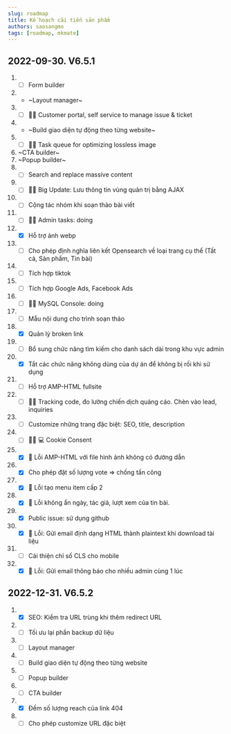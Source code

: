 ```yaml
---
slug: roadmap
title: Kế hoạch cải tiến sản phẩm
authors: saosangmo
tags: [roadmap, mkmate]
---
```

## 2022-09-30. V6.5.1
1. - [ ] Form builder
2. - ~Layout manager~
3. - [ ] 🐱‍💻 Customer portal, self service to manage issue & ticket
4. - ~Build giao diện tự động theo từng website~
5. - [ ] 🐱‍💻 Task queue for optimizing lossless image
6. ~CTA builder~
7. ~Popup builder~
8. - [ ] Search and replace massive content
9. - [ ] 🏊‍♂️ Big Update: Lưu thông tin vùng quản trị bằng AJAX
10. - [ ] Cộng tác nhóm khi soạn thảo bài viết
11. - [ ] 🏊‍♂️ Admin tasks: doing
12. - [x] Hỗ trợ ảnh webp
13. - [ ] Cho phép định nghĩa liên kết Opensearch về loại trang cụ thể (Tất cả, Sản phẩm, Tin bài)
14. - [ ] Tích hợp tiktok
15. - [ ] Tích hợp Google Ads, Facebook Ads
16. - [ ] 🐱‍💻 MySQL Console: doing
17. - [ ] Mẫu nội dung cho trình soạn thảo
18. - [x] Quản lý broken link
19. - [ ] Bổ sung chức năng tìm kiếm cho danh sách dài trong khu vực admin
20. - [x] Tắt các chức năng không dùng của dự án để không bị rối khi sử dụng
21. - [ ] Hỗ trợ AMP-HTML fullsite
22. - [ ] 🥷🏽 Tracking code, đo lường chiến dịch quảng cáo. Chèn vào lead, inquiries
23. - [ ] Customize những trang đặc biệt: SEO, title, description
24. - [ ] 🥷🏽 💻 Cookie Consent 
25. - [x] 🐞 Lỗi AMP-HTML với file hình ảnh không có đường dẫn
26. - [x] Cho phép đặt số lượng vote => chống tấn công
27. - [x] 🐛 Lỗi tạo menu item cấp 2
28. - [x] 🐞 Lỗi không ẩn ngày, tác giả, lượt xem của tin bài.
29. - [x] Public issue: sử dụng github
30. - [x] 🐞 Lỗi: Gửi email định dạng HTML thành plaintext khi download tài liệu
31. - [ ] Cải thiện chỉ số CLS cho mobile
32. - [x] 🐞 Lỗi: Gửi email thông báo cho nhiều admin cùng 1 lúc

## 2022-12-31. V6.5.2
1. - [x] SEO: Kiểm tra URL trùng khi thêm redirect URL
2. - [ ] Tối ưu lại phần backup dữ liệu
3. - [ ] Layout manager
4. - [ ] Build giao diện tự động theo từng website
5. - [ ] Popup builder
6. - [ ] CTA builder
7. - [x] Đếm số lượng reach của link 404
8. - [ ] Cho phép customize URL đặc biệt

